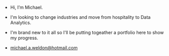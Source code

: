 - Hi, I’m Michael. 
- I'm looking to change industries and move from hospitality to Data Analytics.
- I'm brand new to it all so I'll be putting togeather a portfolio here to show my progress.

- michael.a.weldon@hotmail.com 

<!---
Michael-Weldon/Michael-Weldon is a ✨ special ✨ repository because its `README.md` (this file) appears on your GitHub profile.
You can click the Preview link to take a look at your changes.
--->
